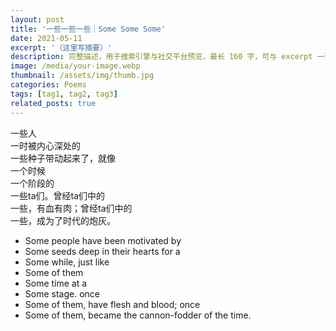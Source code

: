 ```yaml
---
layout: post
title: '一些一些一些｜Some Some Some'
date: 2021-05-11
excerpt: '（这里写摘要）'
description: 完整描述，用于搜索引擎与社交平台预览，最长 160 字，可与 excerpt 一致
image: /media/your-image.webp
thumbnail: /assets/img/thumb.jpg
categories: Poems
tags: [tag1, tag2, tag3]
related_posts: true
---
```


一些人  
一时被内心深处的  
一些种子带动起来了，就像  
一个时候  
一个阶段的  
一些ta们。曾经ta们中的  
一些，有血有肉；曾经ta们中的  
一些，成为了时代的炮灰。

- Some people have been motivated by
- Some seeds deep in their hearts for a
- Some while, just like
- Some of them
- Some time at a
- Some stage. once
- Some of them, have flesh and blood; once
- Some of them, became the cannon-fodder of the time.